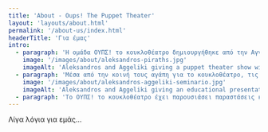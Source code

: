 ```yaml
---
title: 'About - Oups! The Puppet Theater'
layout: 'layouts/about.html'
permalink: '/about-us/index.html'
headerTitle: 'Για έμας'
intro:
  - paragraph: 'Η ομάδα ΟΥΠΣ! το κουκλοθέατρο δημιουργήθηκε από την Αγγελική Γουναρίδη και τον Αλέξανδρο Μονοκάνδυλο όταν αποφάσισαν να ενώσουν τις δυνάμεις τους! Με όχημα το κουκλοθέατρο και σαν τρελοί οδηγοί οι 2 κουκλοπαίχτες ταξιδεύουν στην Ελλάδα και στο εξωτερικό σε σχολεία, πλατείες, κοινωνικά κέντρα, θέατρα αλλά και στο μυαλό σας!!!'
    image: '/images/about/aleksandros-piraths.jpg'
    imageAlt: 'Aleksandros and Aggeliki giving a puppet theater show with a pirate puppet and lady puppet.'
  - paragraph: 'Μέσα από την κοινή τους αγάπη για το κουκλοθέατρο, τις ιστορίες και τις παραστατικές τέχνες προσπαθούν να μιλήσουν για όλα αυτά που ονειρεύονται και πιστεύουν σε μικρούς και μεγάλους. Για να μάθετε τι σημαίνει ΟΥΠΣ! θα πρέπει να έρθετε σε µια παράσταση µας ή να βάλετε την φαντασία σας να δουλέψει…'
    image: '/images/about/aleksandros-aggeliki-seminario.jpg'
    imageAlt: 'Aleksandros and Aggeliki giving an educational presentation to a group of students, while also holding their baby.'
  - paragraph: 'Το ΟΥΠΣ! το κουκλοθέατρο έχει παρουσιάσει παραστάσεις και εργαστήρια σε συνεργασία με πολλούς φορείς, ιδρύματα, σχολεία, συλλόγους, και φεστιβάλ. Για να μάθετε περισσότερα για εμάς, συνεχίστε να διαβάζετε!'
---
```


Λίγα λόγια για εμάς... 
